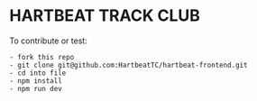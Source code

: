 # HARTBEAT TRACK CLUB

To contribute or test:

```
- fork this repo
- git clone git@github.com:HartbeatTC/hartbeat-frontend.git
- cd into file
- npm install
- npm run dev
```

